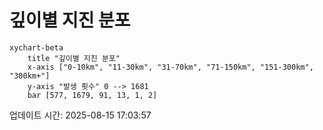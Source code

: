 # 깊이별 지진 분포

```mermaid
xychart-beta
    title "깊이별 지진 분포"
    x-axis ["0-10km", "11-30km", "31-70km", "71-150km", "151-300km", "300km+"]
    y-axis "발생 횟수" 0 --> 1681
    bar [577, 1679, 91, 13, 1, 2]
```

업데이트 시간: 2025-08-15 17:03:57
